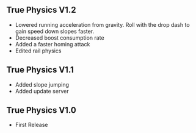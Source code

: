 ## True Physics V1.2
- Lowered running acceleration from gravity. Roll with the drop dash to gain speed down slopes faster.
- Decreased boost consumption rate
- Added a faster homing attack
- Edited rail physics

## True Physics V1.1
- Added slope jumping
- Added update server

## True Physics V1.0
- First Release
